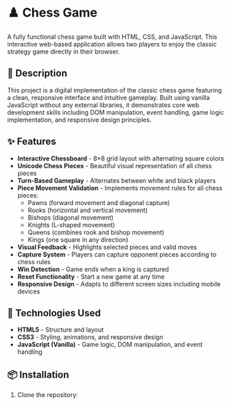 # ♟️ Chess Game

A fully functional chess game built with HTML, CSS, and JavaScript. This interactive web-based application allows two players to enjoy the classic strategy game directly in their browser.

## 📝 Description

This project is a digital implementation of the classic chess game featuring a clean, responsive interface and intuitive gameplay. Built using vanilla JavaScript without any external libraries, it demonstrates core web development skills including DOM manipulation, event handling, game logic implementation, and responsive design principles.

## ✨ Features

- **Interactive Chessboard** - 8×8 grid layout with alternating square colors
- **Unicode Chess Pieces** - Beautiful visual representation of all chess pieces
- **Turn-Based Gameplay** - Alternates between white and black players
- **Piece Movement Validation** - Implements movement rules for all chess pieces:
  - Pawns (forward movement and diagonal capture)
  - Rooks (horizontal and vertical movement)
  - Bishops (diagonal movement)
  - Knights (L-shaped movement)
  - Queens (combines rook and bishop movement)
  - Kings (one square in any direction)
- **Visual Feedback** - Highlights selected pieces and valid moves
- **Capture System** - Players can capture opponent pieces according to chess rules
- **Win Detection** - Game ends when a king is captured
- **Reset Functionality** - Start a new game at any time
- **Responsive Design** - Adapts to different screen sizes including mobile devices

## 🚀 Technologies Used

- **HTML5** - Structure and layout
- **CSS3** - Styling, animations, and responsive design
- **JavaScript (Vanilla)** - Game logic, DOM manipulation, and event handling

## 📦 Installation

1. Clone the repository:
